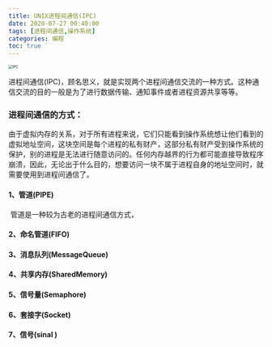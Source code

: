 ```yaml
---
title: UNIX进程间通信(IPC)
date: 2020-07-27 00:40:00
tags: [进程间通信,操作系统]
categories: 编程
toc: true
---
```


<img src="https://s1.ax1x.com/2020/07/27/aCHlff.jpg" alt="IPC" style="zoom: 50%;" />

进程间通信(IPC)，顾名思义，就是实现两个进程间通信交流的一种方式。这种通信交流的目的一般是为了进行数据传输、通知事件或者进程资源共享等等。
<!--more-->

### 进程间通信的方式：
由于虚拟内存的关系，对于所有进程来说，它们只能看到操作系统想让他们看到的虚拟地址空间，这块空间是每个进程的私有财产，这部分私有财产受到操作系统的保护，别的进程是无法进行随意访问的。任何内存越界的行为都可能直接导致程序崩溃，因此，无论出于什么目的，想要访问一块不属于进程自身的地址空间时，就需要使用到进程间通信了。

#### 1、管道(PIPE)

​    管道是一种较为古老的进程间通信方式，

#### 2、命名管道(FIFO)

#### 3、消息队列(MessageQueue)

#### 4、共享内存(SharedMemory)

#### 5、信号量(Semaphore)

#### 6、套接字(Socket)

#### 7、信号(sinal )